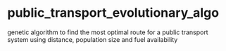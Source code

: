 # public_transport_evolutionary_algo
genetic algorithm to find the most optimal route for a public transport system using distance, population size and fuel availability
